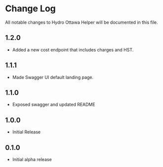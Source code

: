 # Change Log

All notable changes to Hydro Ottawa Helper will be documented in this file.

## 1.2.0

- Added a new cost endpoint that includes charges and HST.

## 1.1.1

- Made Swagger UI default landing page.

## 1.1.0

- Exposed swagger and updated README

## 1.0.0

- Initial Release

## 0.1.0

- Initial alpha release
